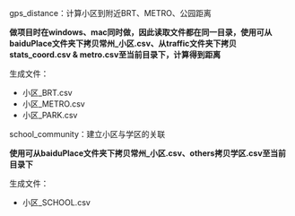 gps_distance：计算小区到附近BRT、METRO、公园距离

**做项目时在windows、mac同时做，因此读取文件都在同一目录，使用可从baiduPlace文件夹下拷贝常州_小区.csv、从traffic文件夹下拷贝stats_coord.csv & metro.csv至当前目录下，计算得到距离**

生成文件：

- 小区_BRT.csv
- 小区_METRO.csv
- 小区_PARK.csv

school_community：建立小区与学区的关联

**使用可从baiduPlace文件夹下拷贝常州_小区.csv、others拷贝学区.csv至当前目录下**

生成文件：
- 小区_SCHOOL.csv
